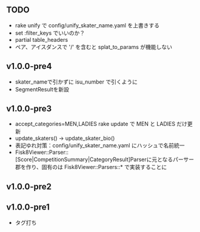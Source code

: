 
## TODO
- rake unify で config/unify_skater_name.yaml を上書きする
- set :filter_keys でいいのか？
- partial table_headers
- ペア、アイスダンスで '/' を含むと splat_to_params が機能しない

## v1.0.0-pre4
- skater_nameで引かずに isu_number で引くように
- SegmentResultを新設


## v1.0.0-pre3
- accept_categories=MEN,LADIES rake update で MEN と LADIES だけ更新
- update_skaters() -> update_skater_bio()
- 表記ゆれ対策：config/unify\_skater_name.yaml にハッシュで名前統一
- Fisk8Viewer::Parser::[Score|CompetitionSummary|CategoryResult]Parserに元となるパーサー郡を作り、固有のは Fisk8Viewer::Parsers::* で実装することに

## v1.0.0-pre2

## v1.0.0-pre1
- タグ打ち
